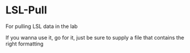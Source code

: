 # LSL-Pull
For pulling LSL data in the lab

If you wanna use it, go for it, just be sure to supply a file that contains the right formatting
